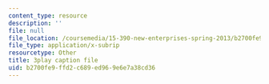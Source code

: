 ```yaml
---
content_type: resource
description: ''
file: null
file_location: /coursemedia/15-390-new-enterprises-spring-2013/b2700fe9ffd2c689ed969e6e7a38cd36_Xcsp0486olY.srt
file_type: application/x-subrip
resourcetype: Other
title: 3play caption file
uid: b2700fe9-ffd2-c689-ed96-9e6e7a38cd36
---
```


